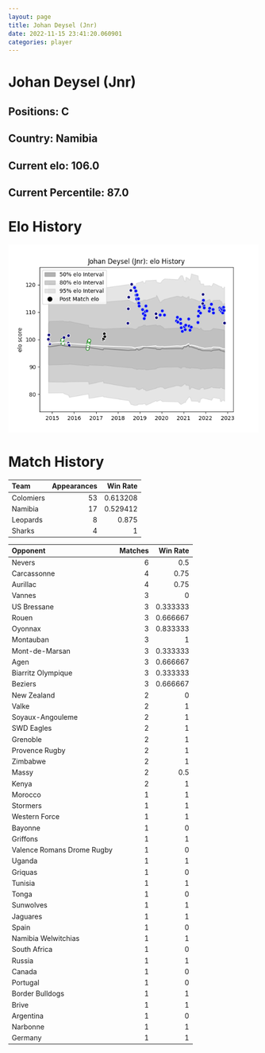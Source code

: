 ```yaml
---  
layout: page  
title: Johan Deysel (Jnr)  
date: 2022-11-15 23:41:20.060901  
categories: player  
---
```

# Johan Deysel (Jnr)

## Positions: C

## Country: Namibia

## Current elo: 106.0

## Current Percentile: 87.0

# Elo History


![elo history](history_JohanDeysel(Jnr).png)
# Match History


| Team      |   Appearances |   Win Rate |
|:----------|--------------:|-----------:|
| Colomiers |            53 |   0.613208 |
| Namibia   |            17 |   0.529412 |
| Leopards  |             8 |   0.875    |
| Sharks    |             4 |   1        |

| Opponent                   |   Matches |   Win Rate |
|:---------------------------|----------:|-----------:|
| Nevers                     |         6 |   0.5      |
| Carcassonne                |         4 |   0.75     |
| Aurillac                   |         4 |   0.75     |
| Vannes                     |         3 |   0        |
| US Bressane                |         3 |   0.333333 |
| Rouen                      |         3 |   0.666667 |
| Oyonnax                    |         3 |   0.833333 |
| Montauban                  |         3 |   1        |
| Mont-de-Marsan             |         3 |   0.333333 |
| Agen                       |         3 |   0.666667 |
| Biarritz Olympique         |         3 |   0.333333 |
| Beziers                    |         3 |   0.666667 |
| New Zealand                |         2 |   0        |
| Valke                      |         2 |   1        |
| Soyaux-Angouleme           |         2 |   1        |
| SWD Eagles                 |         2 |   1        |
| Grenoble                   |         2 |   1        |
| Provence Rugby             |         2 |   1        |
| Zimbabwe                   |         2 |   1        |
| Massy                      |         2 |   0.5      |
| Kenya                      |         2 |   1        |
| Morocco                    |         1 |   1        |
| Stormers                   |         1 |   1        |
| Western Force              |         1 |   1        |
| Bayonne                    |         1 |   0        |
| Griffons                   |         1 |   1        |
| Valence Romans Drome Rugby |         1 |   0        |
| Uganda                     |         1 |   1        |
| Griquas                    |         1 |   0        |
| Tunisia                    |         1 |   1        |
| Tonga                      |         1 |   0        |
| Sunwolves                  |         1 |   1        |
| Jaguares                   |         1 |   1        |
| Spain                      |         1 |   0        |
| Namibia Welwitchias        |         1 |   1        |
| South Africa               |         1 |   0        |
| Russia                     |         1 |   1        |
| Canada                     |         1 |   0        |
| Portugal                   |         1 |   0        |
| Border Bulldogs            |         1 |   1        |
| Brive                      |         1 |   1        |
| Argentina                  |         1 |   0        |
| Narbonne                   |         1 |   1        |
| Germany                    |         1 |   1        |